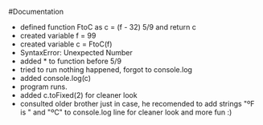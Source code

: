 #Documentation

- defined function FtoC as c = (f - 32) 5/9 and return c 
- created variable f = 99 
- created variable c = FtoC(f)
- SyntaxError: Unexpected Number 
- added * to function before 5/9 
- tried to run nothing happened, forgot to console.log
- added console.log(c) 
- program runs. 
- added c.toFixed(2) for cleaner look 
- consulted older brother just in case, he recomended to add strings "ºF is " and "ºC" to console.log line for cleaner look and more fun :) 